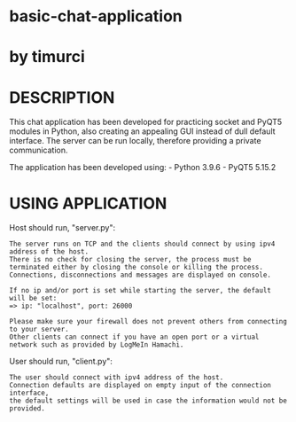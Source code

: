 # basic-chat-application
# by timurci

DESCRIPTION
======================

This chat application has been developed for practicing socket and PyQT5 modules in Python, also creating an appealing GUI instead of dull default interface. The server can be run locally, therefore providing a private communication.

The application has been developed using:
    - Python 3.9.6
    - PyQT5 5.15.2

USING APPLICATION
======================
Host should run, "server.py":

    The server runs on TCP and the clients should connect by using ipv4 address of the host.
    There is no check for closing the server, the process must be terminated either by closing the console or killing the process.
    Connections, disconnections and messages are displayed on console.

    If no ip and/or port is set while starting the server, the default will be set:
    => ip: "localhost", port: 26000

    Please make sure your firewall does not prevent others from connecting to your server.
    Other clients can connect if you have an open port or a virtual network such as provided by LogMeIn Hamachi.

User should run, "client.py":

    The user should connect with ipv4 address of the host.
    Connection defaults are displayed on empty input of the connection interface, 
    the default settings will be used in case the information would not be provided.
